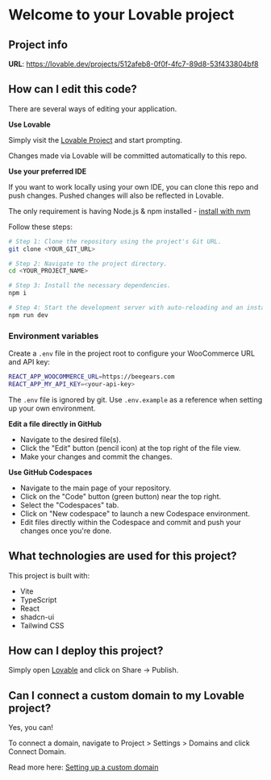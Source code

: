 # Welcome to your Lovable project

## Project info

**URL**: https://lovable.dev/projects/512afeb8-0f0f-4fc7-89d8-53f433804bf8

## How can I edit this code?

There are several ways of editing your application.

**Use Lovable**

Simply visit the [Lovable Project](https://lovable.dev/projects/512afeb8-0f0f-4fc7-89d8-53f433804bf8) and start prompting.

Changes made via Lovable will be committed automatically to this repo.

**Use your preferred IDE**

If you want to work locally using your own IDE, you can clone this repo and push changes. Pushed changes will also be reflected in Lovable.

The only requirement is having Node.js & npm installed - [install with nvm](https://github.com/nvm-sh/nvm#installing-and-updating)

Follow these steps:

```sh
# Step 1: Clone the repository using the project's Git URL.
git clone <YOUR_GIT_URL>

# Step 2: Navigate to the project directory.
cd <YOUR_PROJECT_NAME>

# Step 3: Install the necessary dependencies.
npm i

# Step 4: Start the development server with auto-reloading and an instant preview.
npm run dev
```

### Environment variables

Create a `.env` file in the project root to configure your WooCommerce URL and API key:

```bash
REACT_APP_WOOCOMMERCE_URL=https://beegears.com
REACT_APP_MY_API_KEY=<your-api-key>
```

The `.env` file is ignored by git. Use `.env.example` as a reference when setting up your own environment.

**Edit a file directly in GitHub**

- Navigate to the desired file(s).
- Click the "Edit" button (pencil icon) at the top right of the file view.
- Make your changes and commit the changes.

**Use GitHub Codespaces**

- Navigate to the main page of your repository.
- Click on the "Code" button (green button) near the top right.
- Select the "Codespaces" tab.
- Click on "New codespace" to launch a new Codespace environment.
- Edit files directly within the Codespace and commit and push your changes once you're done.

## What technologies are used for this project?

This project is built with:

- Vite
- TypeScript
- React
- shadcn-ui
- Tailwind CSS

## How can I deploy this project?

Simply open [Lovable](https://lovable.dev/projects/512afeb8-0f0f-4fc7-89d8-53f433804bf8) and click on Share -> Publish.

## Can I connect a custom domain to my Lovable project?

Yes, you can!

To connect a domain, navigate to Project > Settings > Domains and click Connect Domain.

Read more here: [Setting up a custom domain](https://docs.lovable.dev/tips-tricks/custom-domain#step-by-step-guide)
